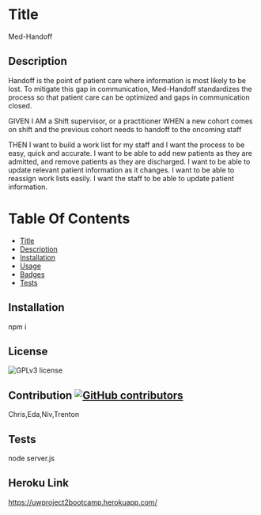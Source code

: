 # Title
Med-Handoff

## Description
Handoff is the point of patient care where information is most likely to be lost. To mitigate this gap in communication, Med-Handoff standardizes the process so that patient care can be optimized and gaps in communication closed.

GIVEN I AM
a Shift supervisor, or a practitioner
WHEN a new cohort comes on shift and the previous cohort needs to handoff to the oncoming staff

THEN
I want to build a work list for my staff and I want the process to be easy, quick and accurate.
I want to be able to add new patients as they are admitted, and remove patients as they are discharged.
I want to be able to update relevant patient information as it changes.
I want to be able to reassign work lists easily.
I want the staff to be able to update patient information.

# Table Of Contents
* [Title](Readme.md#title)
* [Description](Readme.md#description)
* [Installation](Readme.md#installation)
* [Usage](Readme.md#contributing)
* [Badges](Readme.md#license)
* [Tests](Readme.md#tests)


## Installation
npm i

## License
![GPLv3 license](https://img.shields.io/badge/license-GPLv3-blue.svg)

## Contribution [![GitHub contributors](https://img.shields.io/github/contributors/cdnjs/cdnjs.svg?style=flat)](https://github.com/https://github.com/chrisjm093/med-handoff/edit/master/README.md/)
Chris,Eda,Niv,Trenton

## Tests
node server.js

## Heroku Link

https://uwproject2bootcamp.herokuapp.com/




